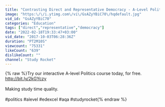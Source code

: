 ```yaml
---
title: "Contrasting Direct and Representative Democracy - A-Level Politics Revision Video - Study Rocket"
image: "https:\/\/i.ytimg.com\/vi\/GsAZyYBiC70\/hqdefault.jpg"
vid_id: "GsAZyYBiC70"
categories: "Education"
tags: ["direct","representative","democracy"]
date: "2022-02-18T19:33:47+03:00"
vid_date: "2017-10-03T06:28:36Z"
duration: "PT2M10S"
viewcount: "75331"
likeCount: "639"
dislikeCount: ""
channel: "Study Rocket"
---
```

{% raw %}Try our interactive A-level Politics course today, for free. <a rel="nofollow" target="blank" href="http://bit.ly/2kGYczy">http://bit.ly/2kGYczy</a><br /><br />Making study time quality.<br /><br />#politics #alevel #edexcel #aqa #studyrocket{% endraw %}
